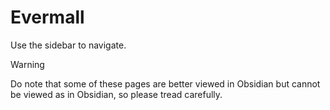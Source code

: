 # Evermall
Use the sidebar to navigate.
>[!WARNING]
>Do note that some of these pages are better viewed in Obsidian but cannot be viewed as in Obsidian, so please tread carefully.